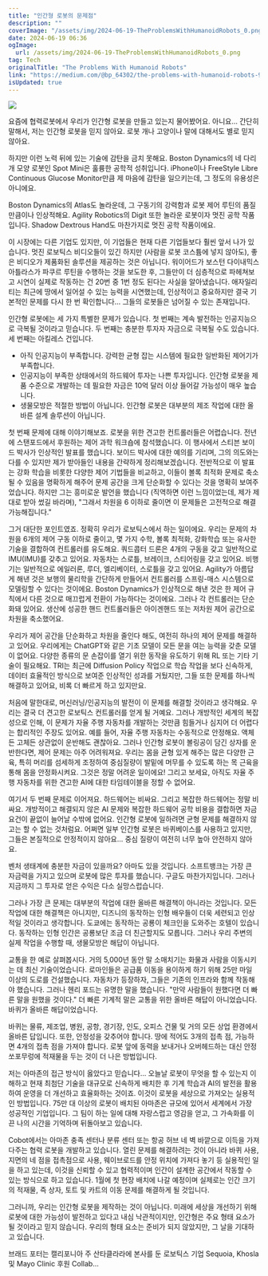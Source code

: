 ```yaml
---
title: "인간형 로봇의 문제점"
description: ""
coverImage: "/assets/img/2024-06-19-TheProblemsWithHumanoidRobots_0.png"
date: 2024-06-19 06:36
ogImage:
  url: /assets/img/2024-06-19-TheProblemsWithHumanoidRobots_0.png
tag: Tech
originalTitle: "The Problems With Humanoid Robots"
link: "https://medium.com/@bp_64302/the-problems-with-humanoid-robots-9d8684d62008"
isUpdated: true
---
```


<img src="/assets/img/2024-06-19-TheProblemsWithHumanoidRobots_0.png" />

요즘에 협력로봇에서 우리가 인간형 로봇을 만들고 있는지 물어봤어요. 아니요... 간단히 말해서, 저는 인간형 로봇을 믿지 않아요. 로봇 개나 고양이나 말에 대해서도 별로 믿지 않아요.

하지만 이런 노력 뒤에 있는 기술에 감탄을 금치 못해요. Boston Dynamics의 네 다리 개 모양 로봇인 Spot Mini은 훌륭한 공학적 성취입니다. iPhone이나 FreeStyle Libre Continuous Glucose Monitor만큼 제 마음에 감탄을 일으키는데, 그 정도의 유용성은 아니에요.

Boston Dynamics의 Atlas도 놀라운데, 그 구동기의 강력함과 로봇 제어 루틴의 품질만큼이나 인상적해요. Agility Robotics의 Digit 또한 놀라운 로봇이자 멋진 공학 작품입니다. Shadow Dextrous Hand도 마찬가지로 멋진 공학 작품이에요.

<div class="content-ad"></div>

이 시장에는 다른 기업도 있지만, 이 기업들은 현재 다른 기업들보다 훨씬 앞서 나가 있습니다. 멋진 로보틱스 비디오들이 있긴 하지만 (사람을 로봇 코스튬에 넣지 않아도), 좋은 비디오가 제품화된 솔루션을 제공하는 것은 아닙니다. 워이어드가 보스턴 다이내믹스 아틀라스가 파쿠르 루틴을 수행하는 것을 보도한 후, 그들만이 더 심층적으로 파헤쳐보고 시연이 실제로 작동하는 건 20번 중 1번 정도 된다는 사실을 알아냈습니다. 애자일리티는 최근에 땅에서 일어설 수 있는 능력을 시연했는데, 인상적이고 중요하지만 결국 기본적인 문제를 다시 한 번 확인합니다... 그들의 로봇들은 넘어질 수 있는 존재입니다.

인간형 로봇에는 세 가지 특별한 문제가 있습니다. 첫 번째는 계속 발전하는 인공지능으로 극복될 것이라고 믿습니다. 두 번째는 충분한 투자자 자금으로 극복될 수도 있습니다. 세 번째는 아킬레스 건입니다.

- 아직 인공지능이 부족합니다. 강력한 균형 잡는 시스템에 필요한 일반화된 제어기가 부족합니다.
- 인공지능이 부족한 상태에서의 하드웨어 투자는 나쁜 투자입니다. 인간형 로봇을 제품 수준으로 개발하는 데 필요한 자금은 10억 달러 이상 들어갈 가능성이 매우 높습니다.
- 생물모방은 적절한 방법이 아닙니다. 인간형 로봇은 대부분의 제조 작업에 대한 올바른 설계 솔루션이 아닙니다.

첫 번째 문제에 대해 이야기해보죠. 로봇을 위한 견고한 컨트롤러들은 어렵습니다. 전년에 스탠포드에서 후원하는 제어 과학 워크숍에 참석했습니다. 이 행사에서 스티븐 보이드 박사가 인상적인 발표를 했습니다. 보이드 박사에 대한 예의를 기리며, 그의 의도와는 다를 수 있지만 제가 받아들인 내용을 간략하게 정리해보겠습니다. 전반적으로 이 발표는 강화 학습을 비롯한 다양한 제어 기법들을 비교하고, 이들이 볼록 최적화 문제로 축소될 수 있음을 명확하게 해주어 문제 공간을 크게 단순화할 수 있다는 것을 명확히 보여주었습니다. 하지만 그는 흥미로운 발언을 했습니다 (직역하면 이런 느낌이었는데, 제가 제대로 받아 썼길 바라며), "그래서 차원을 6 이하로 줄이면 이 문제들은 고전적으로 해결 가능해집니다."

<div class="content-ad"></div>

그거 대단한 포인트였죠. 정확히 우리가 로보틱스에서 하는 일이에요. 우리는 문제의 차원을 6개의 제어 구동 이하로 줄이고, 몇 가지 수학, 볼록 최적화, 강화학습 또는 유사한 기술을 결합하여 컨트롤러를 유도해요. 쿼드콥터 드론은 4개의 구동을 갖고 일반적으로 IMU(IMU)를 갖추고 있어요. 자동차는 스로틀, 브레이크, 스티어링을 갖고 있어요. 비행기는 일반적으로 에일러론, 루더, 엘리베이터, 스로틀을 갖고 있어요. Agility가 아름답게 해낸 것은 보행의 물리학을 간단하게 만들어서 컨트롤러를 스프링-매스 시스템으로 모델링할 수 있다는 것이에요. Boston Dynamics가 인상적으로 해낸 것은 한 제어 규칙에서 다른 것으로 매끄럽게 전환이 가능하다는 것이에요. 그러나 각 컨트롤러는 단순화돼 있어요. 생산에 성공한 핸드 컨트롤러들은 아이겐핸드 또는 저차원 제어 공간으로 차원을 축소했어요.

우리가 제어 공간을 단순화하고 차원을 줄인다 해도, 여전히 하나의 제어 문제를 해결하고 있어요. 우리에게는 ChatGPT와 같은 기초 모델이 모든 문을 여는 능력을 갖춘 모델이 없어요. 다양한 종류의 문 손잡이를 열기 위한 동작을 유도하기 위해 RL 또는 기타 기술이 필요해요. TRI는 최근에 Diffusion Policy 작업으로 학습 작업을 보다 신속하게, 데이터 효율적인 방식으로 보여준 인상적인 성과를 거뒀지만, 그들 또한 문제를 하나씩 해결하고 있어요, 비록 더 빠르게 하고 있지만요.

처음에 말한대로, 머신러닝/인공지능의 발전이 이 문제를 해결할 것이라고 생각해요. 우리는 결국 더 견고한 로보틱스 컨트롤러를 얻게 될 거예요. 그러나 개방적인 세계의 복잡성으로 인해, 이 문제가 자율 주행 자동차를 개발하는 것만큼 힘들거나 심지어 더 어렵다는 합리적인 주장도 있어요. 예를 들어, 자율 주행 자동차는 수동적으로 안정해요. 액체든 고체든 상관없이 운반해도 괜찮아요. 그러나 인간형 로봇이 볼링공이 담긴 상자를 운반한다면, 제어 문제는 아주 어려워져요. 우리는 몸을 균형 있게 해주는 많은 다양한 근육, 특히 머리를 섬세하게 조정하여 중심질량이 발밑에 머무를 수 있도록 하는 목 근육을 통해 몸을 안정화시켜요. 그것은 정말 어려운 일이에요! 그리고 보세요, 아직도 자율 주행 자동차를 위한 견고한 AI에 대한 타임테이블을 정할 수 없어요.

여기서 두 번째 문제로 이어져요. 하드웨어는 비싸요. 그리고 복잡한 하드웨어는 정말 비싸요. 개방적이고 해결되지 않은 AI 문제와 복잡한 하드웨어 공학 비용을 결합하면 자금 요건이 끝없이 늘어날 수밖에 없어요. 인간형 로봇에 일하려면 균형 문제를 해결하지 않고는 할 수 없는 것처럼요. 어쩌면 일부 인간형 로봇은 바퀴베이스를 사용하고 있지만, 그들은 본질적으로 안정적이지 않아요... 중심 질량이 여전히 너무 높아 안전하지 않아요.

<div class="content-ad"></div>

벤처 생태계에 충분한 자금이 있을까요? 아마도 있을 것입니다. 소프트뱅크는 가장 큰 자금력을 가지고 있으며 로봇에 많은 투자를 했습니다. 구글도 마찬가지입니다. 그러나 지금까지 그 투자로 얻은 수익은 다소 실망스럽습니다.

그러나 가장 큰 문제는 대부분의 작업에 대한 올바른 해결책이 아니라는 것입니다. 모든 작업에 대한 해결책은 아니지만, 디즈니의 동작하는 인형 배우들이 더욱 세련되고 인상적일 것이라고 생각합니다. 도쿄에는 동작하는 공룡이 체크인을 도와주는 호텔이 있습니다. 동작하는 인형 인간은 공룡보단 조금 더 친근할지도 모릅니다. 그러나 우리 주변의 실제 작업을 수행할 때, 생물모방은 해답이 아닙니다.

교통을 한 예로 살펴봅시다. 거의 5,000년 동안 말 소매치기는 화물과 사람을 이동시키는 데 최신 기술이었습니다. 로마인들은 공급품 이동을 용이하게 하기 위해 25만 마일 이상의 도로를 건설했습니다. 자동차가 등장하자, 그들은 기존의 인프라와 함께 작동해야 했습니다. 그러나 헨리 포드는 유명한 말을 했습니다. "만약 사람들이 원했다면 더 빠른 말을 원했을 것이다." 더 빠른 기계적 말은 교통을 위한 올바른 해답이 아니었습니다. 바퀴가 올바른 해답이었습니다.

바퀴는 물류, 제조업, 병원, 공항, 경기장, 인도, 오피스 건물 및 거의 모든 상업 환경에서 올바른 답입니다. 또한, 안정성을 갖추어야 합니다. 땅에 적어도 3개의 접촉 점, 가능하면 4개의 접촉 점을 가져야 합니다. 로봇 앞에 동력을 보내거나 오버헤드하는 대신 안정 쏘포무렁에 적재물을 두는 것이 더 나은 방법입니다.

<div class="content-ad"></div>

저는 아마존의 접근 방식이 옳았다고 믿습니다... 오늘날 로봇이 무엇을 할 수 있는지 이해하고 현재 최첨단 기술을 대규모로 신속하게 배치한 후 기계 학습과 AI의 발전을 활용하여 운영을 더 개선하고 효율화하는 것이죠. 이것이 로봇을 세상으로 가져오는 실용적인 방법입니다. 75만 대 이상의 로봇이 배치된 아마존은 규모에 있어서 세계에서 가장 성공적인 기업입니다. 그 팀이 하는 일에 대해 자랑스럽고 영감을 얻고, 그 가속화를 이끈 나의 시간을 기억하며 뒤돌아보고 있습니다.

Cobot에서는 아마존 충족 센터나 분류 센터 또는 항공 허브 네 벽 바깥으로 이득을 가져다주는 협력 로봇을 개발하고 있습니다. 열린 문제를 해결하려는 것이 아니라 바퀴 사용, 지면의 네 점을 접촉점으로 사용, 웨이브로드를 안정 위치에 가져다 놓기 등 실용적인 일을 하고 있는데, 이것을 신뢰할 수 있고 협력적이며 인간이 설계한 공간에서 작동할 수 있는 방식으로 하고 있습니다. 1월에 첫 현장 배치에 나갈 예정이며 실제로는 인간 크기의 적재물, 즉 상자, 토트 및 카트의 이동 문제를 해결하게 될 것입니다.

그러니까, 우리는 인간형 로봇을 제작하는 것이 아닙니다. 미래에 세상을 개선하기 위해 로봇에 대한 가능성이 발전하고 있다고 내심 낙관적이지만, 인간형은 주요 형태 요소가 될 것이라고 믿지 않습니다. 우리의 형태 요소는 준비가 되지 않았지만, 그 날을 기대하고 있습니다.

브래드 포터는 캘리포니아 주 산타클라라에 본사를 둔 로보틱스 기업 Sequoia, Khosla 및 Mayo Clinic 후원 Collab...
